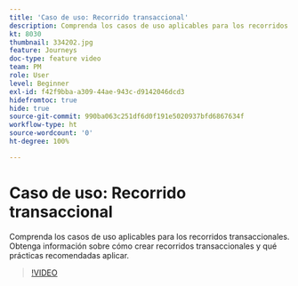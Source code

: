 ```yaml
---
title: 'Caso de uso: Recorrido transaccional'
description: Comprenda los casos de uso aplicables para los recorridos transaccionales. Obtenga información sobre cómo crear recorridos transaccionales y qué prácticas recomendadas aplicar.
kt: 8030
thumbnail: 334202.jpg
feature: Journeys
doc-type: feature video
team: PM
role: User
level: Beginner
exl-id: f42f9bba-a309-44ae-943c-d9142046dcd3
hidefromtoc: true
hide: true
source-git-commit: 990ba063c251df6d0f191e5020937bfd6867634f
workflow-type: ht
source-wordcount: '0'
ht-degree: 100%

---
```


# Caso de uso: Recorrido transaccional

Comprenda los casos de uso aplicables para los recorridos transaccionales. Obtenga información sobre cómo crear recorridos transaccionales y qué prácticas recomendadas aplicar.

>[!VIDEO](https://video.tv.adobe.com/v/334202?quality=12)
